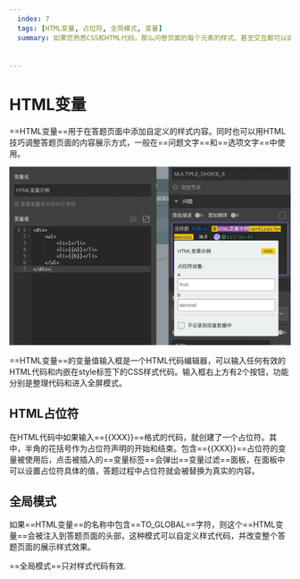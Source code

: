 ```yaml
---
  index: 7
  tags: [HTML变量, 占位符, 全局模式, 变量]
  summary: 如果您熟悉CSS和HTML代码，那么问卷页面的每个元素的样式、甚至交互都可以由您所控制，实现真正的自定义样式的问卷。


---
```







# HTML变量

==HTML变量==用于在答题页面中添加自定义的样式内容。同时也可以用HTML技巧调整答题页面的内容展示方式，一般在==问题文字==和==选项文字==中使用。

<img src='./assets/07htmlVariable/html-type.png'>

==HTML变量==的变量值输入框是一个HTML代码编辑器，可以输入任何有效的HTML代码和内嵌在style标签下的CSS样式代码。输入框右上方有2个按钮，功能分别是整理代码和进入全屏模式。

## HTML占位符

在HTML代码中如果输入=={{XXX}}==格式的代码，就创建了一个占位符。其中，半角的花括号作为占位符声明的开始和结束。包含=={{XXX}}==占位符的变量被使用后，点击被插入的==变量标签==会弹出==变量过滤==面板，在面板中可以设置占位符具体的值，答题过程中占位符就会被替换为真实的内容。

## 全局模式

如果==HTML变量==的名称中包含==TO_GLOBAL==字符，则这个==HTML变量==会被注入到答题页面的头部，这种模式可以自定义样式代码，并改变整个答题页面的展示样式效果。

==全局模式==只对样式代码有效.

